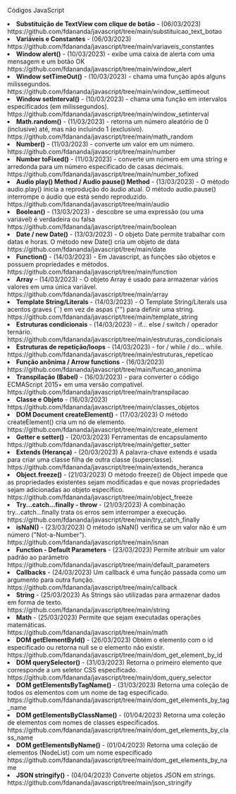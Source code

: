 Códigos JavaScript
<li><b>Substituição de TextView com clique de botão</b> - (06/03/2023)<br>https://github.com/fdananda/javascript/tree/main/substituicao_text_botao</li>
<li><b>Variáveis e Constantes</b> - (06/03/2023)<br>https://github.com/fdananda/javascript/tree/main/variaveis_constantes</li>
<li><b>Window alert()</b> - (10/03/2023) -  exibe uma caixa de alerta com uma mensagem e um botão OK<br>https://github.com/fdananda/javascript/tree/main/window_alert</li>
<li><b>Window setTimeOut()</b> - (10/03/2023) - chama uma função após alguns milissegundos.<br>https://github.com/fdananda/javascript/tree/main/window_settimeout</li>
<li><b>Window setInterval()</b> - (10/03/2023) - chama uma função em intervalos especificados (em milissegundos).<br>https://github.com/fdananda/javascript/tree/main/window_setinterval</li>
<li><b>Math.random()</b> - (11/03/2023) - retorna um número aleatório de 0 (inclusive) até, mas não incluindo 1 (exclusivo).<br>https://github.com/fdananda/javascript/tree/main/math_random</li>
<li><b>Number()</b> - (11/03/2023) - converte um valor em um número.<br>https://github.com/fdananda/javascript/tree/main/number</li>
<li><b>Number toFixed()</b> - (11/03/2023) -  converte um número em uma string e arredonda para um número especificado de casas decimais.<br>https://github.com/fdananda/javascript/tree/main/number_tofixed</li>
<li><b>Audio play() Method / Audio pause() Method</b> - (13/03/2023) -  O método audio.play() inicia a reprodução do áudio atual. O método audio.pause() interrompe o áudio que está sendo reproduzido.<br>https://github.com/fdananda/javascript/tree/main/audio</li>
<li><b>Boolean()</b> - (13/03/2023) - descobre se uma expressão (ou uma variável) é verdadeira ou falsa<br>https://github.com/fdananda/javascript/tree/main/boolean</li>
<li><b>Date / new Date()</b> - (13/03/2023) - O objeto Date permite trabalhar com datas e horas. O método new Date() cria um objeto de data <br>https://github.com/fdananda/javascript/tree/main/date</li>
<li><b>Function()</b> - (14/03/2023) - Em Javascript, as funções são objetos e possuem propriedades e métodos.<br>https://github.com/fdananda/javascript/tree/main/function</li>
<li><b>Array</b> - (14/03/2023) - O objeto Array é usado para armazenar vários valores em uma única variável.<br>https://github.com/fdananda/javascript/tree/main/array</li>
<li><b>Template String/Literals</b> - (14/03/2023) - O Template String/Literals usa acentos graves (``) em vez de aspas ("") para definir uma string.<br>https://github.com/fdananda/javascript/tree/main/template_string</li>
<li><b>Estruturas condicionais</b> - (14/03/2023) - if... else / switch / operador ternário.<br>https://github.com/fdananda/javascript/tree/main/estruturas_condicionais</li>
<li><b>Estruturas de repetição/loops</b> - (14/03/2023) - for / while / do... while.<br>https://github.com/fdananda/javascript/tree/main/estruturas_repeticao</li>
<li><b>Função anônima / Arrow functions</b> - (16/03/2023)<br>https://github.com/fdananda/javascript/tree/main/funcao_anonima</li>
<li><b>Transpilação (Babel)</b> - (16/03/2023) - para converter o código ECMAScript 2015+ em uma versão compatível. <br>https://github.com/fdananda/javascript/tree/main/transpilacao</li>
<li><b>Classe e Objeto</b> - (16/03/2023) <br>https://github.com/fdananda/javascript/tree/main/classes_objetos</li>
<li><b>DOM Document createElement()</b> - (17/03/2023) O método createElement() cria um nó de elemento. <br>https://github.com/fdananda/javascript/tree/main/create_element</li>
<li><b>Getter e setter()</b> - (20/03/2023) Ferramentas de encapsulamento <br>https://github.com/fdananda/javascript/tree/main/getter_setter</li>
<li><b>Extends (Herança)</b> - (20/03/2023) A palavra-chave extends é usada para criar uma classe filha de outra classe (superclasse).  <br>https://github.com/fdananda/javascript/tree/main/extends_heranca</li>
<li><b>Object.freeze()</b> - (21/03/2023) O método freeze() de Object impede que as propriedades existentes sejam modificadas e que novas propriedades sejam adicionadas ao objeto específico.<br>https://github.com/fdananda/javascript/tree/main/object_freeze</li>
<li><b>Try...catch...finally - throw</b> - (21/03/2023) A combinação try...catch...finally trata os erros sem interromper a execução. <br>https://github.com/fdananda/javascript/tree/main/try_catch_finally</li>
<li><b>isNaN()</b> - (23/03/2023) O método isNaN() verifica se um valor não é um número ("Not-a-Number"). <br>https://github.com/fdananda/javascript/tree/main/isnan</li>
<li><b>Function - Default Parameters</b> - (23/03/2023) Permite atribuir um valor padrão ao parâmetro <br>https://github.com/fdananda/javascript/tree/main/default_parameters</li>
<li><b>Callbacks</b> - (24/03/2023) Um callback é uma função passada como um argumento para outra função.<br>https://github.com/fdananda/javascript/tree/main/callback</li>
<li><b>String</b> - (25/03/2023) As Strings são utilizadas para armazenar dados em forma de texto.<br>https://github.com/fdananda/javascript/tree/main/string</li>
<li><b>Math</b> - (25/03/2023) Permite que sejam executadas operações matemáticas.<br>https://github.com/fdananda/javascript/tree/main/math</li>
<li><b>DOM getElementById()</b> - (26/03/2023) Obtém o elemento com o id especificado ou retorna null se o elemento não existir.<br>https://github.com/fdananda/javascript/tree/main/dom_get_element_by_id</li>
<li><b>DOM querySelector()</b> - (31/03/2023) Retorna o primeiro elemento que corresponde a um seletor CSS especificado.<br>https://github.com/fdananda/javascript/tree/main/dom_query_selector</li>
<li><b>DOM getElementsByTagName()</b> - (31/03/2023) Retorna uma coleção de todos os elementos com um nome de tag especificado.<br>https://github.com/fdananda/javascript/tree/main/dom_get_elements_by_tag_name</li>
<li><b>DOM getElementsByClassName()</b> - (01/04/2023) Retorna uma coleção de elementos com nomes de classes especificados.<br>https://github.com/fdananda/javascript/tree/main/dom_get_elements_by_class_name</li>
<li><b>DOM getElementsByName()</b> - (01/04/2023) Retorna uma coleção de elementos (NodeList) com um nome especificado<br>https://github.com/fdananda/javascript/tree/main/dom_get_elements_by_name</li>
<li><b>JSON stringify()</b> - (04/04/2023) Converte objetos JSON em strings.<br>https://github.com/fdananda/javascript/tree/main/json_stringify</li>
